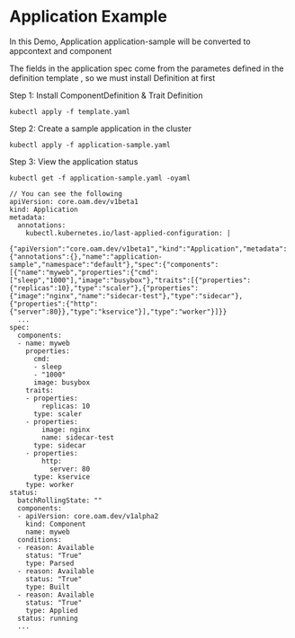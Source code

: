 # Application Example

In this Demo, Application application-sample will be converted to appcontext and component

The fields in the application spec come from the parametes defined in the definition template
, so we must install Definition at first

Step 1: Install ComponentDefinition & Trait Definition
```
kubectl apply -f template.yaml
```
Step 2: Create a sample application in the cluster
```
kubectl apply -f application-sample.yaml
```
Step 3: View the application status
```
kubectl get -f application-sample.yaml -oyaml

// You can see the following
apiVersion: core.oam.dev/v1beta1
kind: Application
metadata:
  annotations:
    kubectl.kubernetes.io/last-applied-configuration: |
      {"apiVersion":"core.oam.dev/v1beta1","kind":"Application","metadata":{"annotations":{},"name":"application-sample","namespace":"default"},"spec":{"components":[{"name":"myweb","properties":{"cmd":["sleep","1000"],"image":"busybox"},"traits":[{"properties":{"replicas":10},"type":"scaler"},{"properties":{"image":"nginx","name":"sidecar-test"},"type":"sidecar"},{"properties":{"http":{"server":80}},"type":"kservice"}],"type":"worker"}]}}
  ...   
spec:
  components:
  - name: myweb
    properties:
      cmd:
      - sleep
      - "1000"
      image: busybox
    traits:
    - properties:
        replicas: 10
      type: scaler
    - properties:
        image: nginx
        name: sidecar-test
      type: sidecar
    - properties:
        http:
          server: 80
      type: kservice
    type: worker
status:
  batchRollingState: ""
  components:
  - apiVersion: core.oam.dev/v1alpha2
    kind: Component
    name: myweb
  conditions:
  - reason: Available
    status: "True"
    type: Parsed
  - reason: Available
    status: "True"
    type: Built
  - reason: Available
    status: "True"
    type: Applied
  status: running
  ...
```

